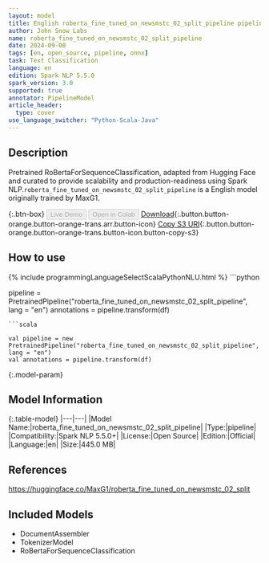 ```yaml
---
layout: model
title: English roberta_fine_tuned_on_newsmstc_02_split_pipeline pipeline RoBertaForSequenceClassification from MaxG1
author: John Snow Labs
name: roberta_fine_tuned_on_newsmstc_02_split_pipeline
date: 2024-09-08
tags: [en, open_source, pipeline, onnx]
task: Text Classification
language: en
edition: Spark NLP 5.5.0
spark_version: 3.0
supported: true
annotator: PipelineModel
article_header:
  type: cover
use_language_switcher: "Python-Scala-Java"
---
```


## Description

Pretrained RoBertaForSequenceClassification, adapted from Hugging Face and curated to provide scalability and production-readiness using Spark NLP.`roberta_fine_tuned_on_newsmstc_02_split_pipeline` is a English model originally trained by MaxG1.

{:.btn-box}
<button class="button button-orange" disabled>Live Demo</button>
<button class="button button-orange" disabled>Open in Colab</button>
[Download](https://s3.amazonaws.com/auxdata.johnsnowlabs.com/public/models/roberta_fine_tuned_on_newsmstc_02_split_pipeline_en_5.5.0_3.0_1725778765540.zip){:.button.button-orange.button-orange-trans.arr.button-icon}
[Copy S3 URI](s3://auxdata.johnsnowlabs.com/public/models/roberta_fine_tuned_on_newsmstc_02_split_pipeline_en_5.5.0_3.0_1725778765540.zip){:.button.button-orange.button-orange-trans.button-icon.button-copy-s3}

## How to use



<div class="tabs-box" markdown="1">
{% include programmingLanguageSelectScalaPythonNLU.html %}
```python

pipeline = PretrainedPipeline("roberta_fine_tuned_on_newsmstc_02_split_pipeline", lang = "en")
annotations =  pipeline.transform(df)   

```
```scala

val pipeline = new PretrainedPipeline("roberta_fine_tuned_on_newsmstc_02_split_pipeline", lang = "en")
val annotations = pipeline.transform(df)

```
</div>

{:.model-param}
## Model Information

{:.table-model}
|---|---|
|Model Name:|roberta_fine_tuned_on_newsmstc_02_split_pipeline|
|Type:|pipeline|
|Compatibility:|Spark NLP 5.5.0+|
|License:|Open Source|
|Edition:|Official|
|Language:|en|
|Size:|445.0 MB|

## References

https://huggingface.co/MaxG1/roberta_fine_tuned_on_newsmstc_02_split

## Included Models

- DocumentAssembler
- TokenizerModel
- RoBertaForSequenceClassification